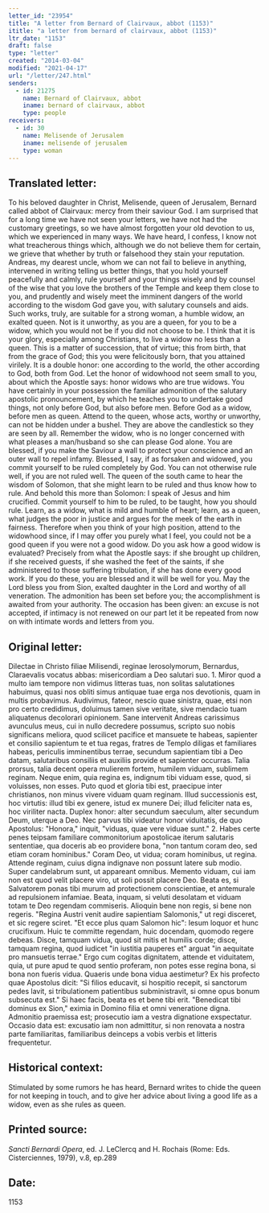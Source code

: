 ```yaml
---
letter_id: "23954"
title: "A letter from Bernard of Clairvaux, abbot (1153)"
ititle: "a letter from bernard of clairvaux, abbot (1153)"
ltr_date: "1153"
draft: false
type: "letter"
created: "2014-03-04"
modified: "2021-04-17"
url: "/letter/247.html"
senders:
  - id: 21275
    name: Bernard of Clairvaux, abbot
    iname: bernard of clairvaux, abbot
    type: people
receivers:
  - id: 30
    name: Melisende of Jerusalem
    iname: melisende of jerusalem
    type: woman
---
```

<h2> Translated letter:</h2>To his beloved daughter in Christ, Melisende, queen of Jerusalem, Bernard called abbot of Clairvaux:  mercy from their saviour God.
I am surprised that for a long time we have not seen your letters, we have not had the customary greetings, so we have almost forgotten your old devotion to us, which we experienced in many ways.  We have heard, I confess, I know not what treacherous things which, although we do not believe them for certain, we grieve that whether by truth or falsehood they stain your reputation.  Andreas, my dearest uncle, whom we can not fail to believe in anything, intervened in writing telling us better things, that you hold yourself peacefully and calmly, rule yourself and your things wisely and by counsel of the wise that you love the brothers of the Temple and keep them close to you, and prudently and wisely meet the imminent dangers of the world according to the wisdom God gave you, with salutary counsels and aids.  Such works, truly, are suitable for a strong woman, a humble widow, an exalted queen.  Not is it unworthy, as you are a queen, for you to be a widow, which you would not be if you did not choose to be.  I think that it is your glory, especially among Christians, to live a widow no less than a queen.  This is a matter of succession, that of virtue; this from birth, that from the grace of God; this you were felicitously born, that you attained virilely.  It is a double honor:  one according to the world, the other according to God, both from God.  Let the honor of widowhood not seem small to you, about which the Apostle says:  honor widows who are true widows.
You have certainly in your possession the familiar admonition of the salutary apostolic pronouncement, by which he teaches you to undertake good things, not only before God, but also before men.  Before God as a widow, before men as queen.  Attend to the queen, whose acts, worthy or unworthy, can not be hidden under a bushel.  They are above the candlestick so they are seen by all.  Remember the widow, who is no longer concerned with what pleases a man/husband so she can please God alone.  You are blessed, if you make the Saviour a wall to protect your conscience and an outer wall to repel infamy.  Blessed, I say, if as forsaken and widowed, you commit yourself to be ruled completely by God.  You can not otherwise rule well, if you are not ruled well.  The queen of the south came to hear the wisdom of Solomon, that she might learn to be ruled and thus know how to rule.  And behold this more than Solomon:  I speak of Jesus and him crucified.  Commit yourself to him to be ruled, to be taught, how you should rule.  Learn, as a widow, what is mild and humble of heart; learn, as a queen, what judges the poor in justice and argues for the meek of the earth in fairness.  Therefore when you think of your high position, attend to the widowhood since, if I may offer you purely what I feel, you could not be a good queen if you were not a good widow.  Do you ask how a good widow is evaluated?  Precisely from what the Apostle says:  if she brought up children, if she received guests, if she washed the feet of the saints, if she administered to those suffering tribulation, if she has done every good work.  If you do these, you are blessed and it will be well for you.  May the Lord bless you from Sion, exalted daughter in the Lord and worthy of all veneration.  The admonition has been set before you; the accomplishment is awaited from your authority.  The occasion has been given:  an excuse is not accepted, if intimacy is not renewed on our part let it be repeated from now on with intimate words and letters from you.
<h2 class="mt-4"> Original letter:</h2>Dilectae in Christo filiae Milisendi, reginae Ierosolymorum, Bernardus, Claraevalis vocatus abbas:  misericordiam a Deo salutari suo.
1.  Miror quod a multo iam tempore non vidimus litteras tuas, non solitas salutationes habuimus, quasi nos obliti simus antiquae tuae erga nos devotionis, quam in multis probavimus. Audivimus, fateor, nescio quae sinistra, quae, etsi non pro certo credidimus, doluimus tamen sive veritate, sive mendacio tuam aliquatenus decolorari opinionem. Sane intervenit Andreas carissimus avunculus meus, cui in nullo decredere possumus, scripto suo nobis significans meliora, quod scilicet pacifice et mansuete te habeas, sapienter et consilio sapientum te et tua regas, fratres de Templo diligas et familiares habeas, periculis imminentibus terrae, secundum sapientiam tibi a Deo datam, salutaribus consiliis et auxiliis provide et sapienter occurras. Talia prorsus, talia decent opera mulierem fortem, humilem viduam, sublimem reginam. Neque enim, quia regina es, indignum tibi viduam esse, quod, si voluisses, non esses. Puto quod et gloria tibi est, praecipue inter christianos, non minus vivere viduam quam reginam. Illud successionis est, hoc virtutis: illud tibi ex genere, istud ex munere Dei; illud feliciter nata es, hoc viriliter nacta. Duplex honor:  alter secundum saeculum, alter secundum Deum, uterque a Deo. Nec parvus tibi videatur honor viduitatis, de quo Apostolus: "Honora," inquit, "viduas, quae vere viduae sunt."
2. Habes certe penes teipsam familiare commonitorium apostolicae iterum salutaris sententiae, qua doceris ab eo providere bona, "non tantum coram deo, sed etiam coram hominibus." Coram Deo, ut vidua; coram hominibus, ut regina. Attende reginam, cuius digna indignave non possunt latere sub modio. Super candelabrum sunt, ut appareant omnibus. Memento viduam, cui iam non est quod velit placere viro, ut soli possit placere Deo. Beata es, si Salvatorem ponas tibi murum ad protectionem conscientiae, et antemurale ad repulsionem infamiae. Beata, inquam, si veluti desolatam et viduam totam te Deo regendam commiseris. Alioquin bene non regis, si bene non regeris. "Regina Austri venit audire sapientiam Salomonis," ut regi disceret, et sic regere sciret. "Et ecce plus quam Salomon hic": Iesum loquor et hunc crucifixum. Huic te committe regendam, huic docendam, quomodo regere debeas. Disce, tamquam vidua, quod sit mitis et humilis corde; disce, tamquam regina, quod iudicet "in iustitia pauperes et" arguat "in aequitate pro mansuetis terrae." Ergo cum cogitas dignitatem, attende et viduitatem, quia, ut pure apud te quod sentio proferam, non potes esse regina bona, si bona non fueris vidua. Quaeris unde bona vidua aestimetur? Ex his profecto quae Apostolus dicit: "Si filios educavit, si hospitio recepit, si sanctorum pedes lavit, si tribulationem patientibus subministravit, si omne opus bonum subsecuta est." Si haec facis, beata es et bene tibi erit. "Benedicat tibi dominus ex Sion," eximia in Domino filia et omni veneratione digna. Admonitio praemissa est; prosecutio iam a vestra dignatione exspectatur. Occasio data est:  excusatio iam non admittitur, si non renovata a nostra parte familiaritas, familiaribus deinceps a vobis verbis et litteris frequentetur.
<h2 class="mt-4"> Historical context:</h2>Stimulated by some rumors he has heard, Bernard writes to chide the queen for not keeping in touch, and to give her advice about living a good life as a widow, even as she rules as queen.
<h2 class="mt-4"> Printed source:</h2><p><em>Sancti Bernardi Opera</em>, ed. J. LeClercq and H. Rochais (Rome: Eds. Cisterciennes, 1979), v.8, ep.289</p><h2 class="mt-4"> Date:</h2>1153